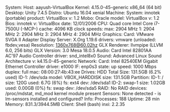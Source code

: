 System:    Host: aayush-VirtualBox Kernel: 4.15.0-45-generic x86_64 (64 bit)
           Desktop: Unity 7.4.5  Distro: Ubuntu 16.04 xenial
Machine:   System: innotek (portable) product: VirtualBox v: 1.2
           Mobo: Oracle model: VirtualBox v: 1.2
           Bios: innotek v: VirtualBox date: 12/01/2006
CPU:       Quad core Intel Core i7-7500U (-MCP-) cache: 4096 KB 
           clock speeds: max: 2904 MHz 1: 2904 MHz 2: 2904 MHz 3: 2904 MHz
           4: 2904 MHz
Graphics:  Card: VMware SVGA II Adapter
           Display Server: X.Org 1.19.6 drivers: vmware (unloaded: fbdev,vesa)
           Resolution: 1360x768@60.02hz
           GLX Renderer: llvmpipe (LLVM 6.0, 256 bits)
           GLX Version: 3.0 Mesa 18.0.5
Audio:     Card Intel 82801AA AC'97 Audio Controller driver: snd_intel8x0
           Sound: Advanced Linux Sound Architecture v: k4.15.0-45-generic
Network:   Card: Intel 82540EM Gigabit Ethernet Controller driver: e1000
           IF: enp0s3 state: up speed: 1000 Mbps duplex: full
           mac: 08:00:27:4b:43:ee
Drives:    HDD Total Size: 131.5GB (6.2% used)
           ID-1: /dev/sda model: VBOX_HARDDISK size: 131.5GB
Partition: ID-1: / size: 120G used: 6.7G (6%) fs: ext4 dev: /dev/sda1
           ID-2: swap-1 size: 1.02GB used: 0.00GB (0%) fs: swap dev: /dev/sda5
RAID:      No RAID devices: /proc/mdstat, md_mod kernel module present
Sensors:   None detected - is lm-sensors installed and configured?
Info:      Processes: 188 Uptime: 28 min Memory: 831.3/3944.5MB
           Client: Shell (bash) inxi: 2.2.35 


